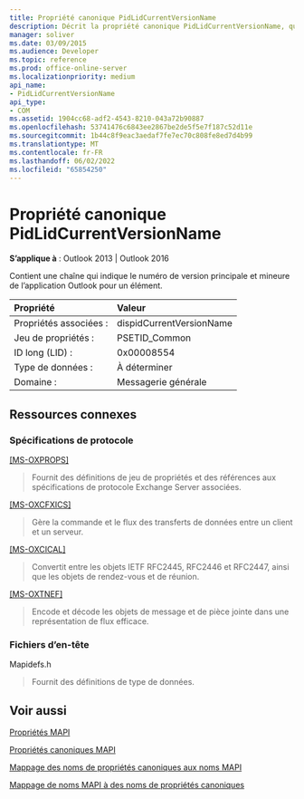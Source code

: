 ```yaml
---
title: Propriété canonique PidLidCurrentVersionName
description: Décrit la propriété canonique PidLidCurrentVersionName, qui contient une chaîne qui indique le numéro de version principale et mineure.
manager: soliver
ms.date: 03/09/2015
ms.audience: Developer
ms.topic: reference
ms.prod: office-online-server
ms.localizationpriority: medium
api_name:
- PidLidCurrentVersionName
api_type:
- COM
ms.assetid: 1904cc68-adf2-4543-8210-043a72b90887
ms.openlocfilehash: 53741476c6843ee2867be2de5f5e7f187c52d11e
ms.sourcegitcommit: 1b44c8f9eac3aedaf7fe7ec70c808fe8ed7d4b99
ms.translationtype: MT
ms.contentlocale: fr-FR
ms.lasthandoff: 06/02/2022
ms.locfileid: "65854250"
---
```

# <a name="pidlidcurrentversionname-canonical-property"></a>Propriété canonique PidLidCurrentVersionName

  
  
**S’applique à** : Outlook 2013 | Outlook 2016 
  
Contient une chaîne qui indique le numéro de version principale et mineure de l’application Outlook pour un élément.
  
|Propriété |Valeur |
|:-----|:-----|
|Propriétés associées :  <br/> |dispidCurrentVersionName  <br/> |
|Jeu de propriétés :  <br/> |PSETID_Common  <br/> |
|ID long (LID) :  <br/> |0x00008554  <br/> |
|Type de données :  <br/> |À déterminer  <br/> |
|Domaine :  <br/> |Messagerie générale  <br/> |
   
## <a name="related-resources"></a>Ressources connexes

### <a name="protocol-specifications"></a>Spécifications de protocole

[[MS-OXPROPS]](https://msdn.microsoft.com/library/f6ab1613-aefe-447d-a49c-18217230b148%28Office.15%29.aspx)
  
> Fournit des définitions de jeu de propriétés et des références aux spécifications de protocole Exchange Server associées.
    
[[MS-OXCFXICS]](https://msdn.microsoft.com/library/b9752f3d-d50d-44b8-9e6b-608a117c8532%28Office.15%29.aspx)
  
> Gère la commande et le flux des transferts de données entre un client et un serveur.
    
[[MS-OXCICAL]](https://msdn.microsoft.com/library/a685a040-5b69-4c84-b084-795113fb4012%28Office.15%29.aspx)
  
> Convertit entre les objets IETF RFC2445, RFC2446 et RFC2447, ainsi que les objets de rendez-vous et de réunion.
    
[[MS-OXTNEF]](https://msdn.microsoft.com/library/1f0544d7-30b7-4194-b58f-adc82f3763bb%28Office.15%29.aspx)
  
> Encode et décode les objets de message et de pièce jointe dans une représentation de flux efficace.
    
### <a name="header-files"></a>Fichiers d’en-tête

Mapidefs.h
  
> Fournit des définitions de type de données.
    
## <a name="see-also"></a>Voir aussi



[Propriétés MAPI](mapi-properties.md)
  
[Propriétés canoniques MAPI](mapi-canonical-properties.md)
  
[Mappage des noms de propriétés canoniques aux noms MAPI](mapping-canonical-property-names-to-mapi-names.md)
  
[Mappage de noms MAPI à des noms de propriétés canoniques](mapping-mapi-names-to-canonical-property-names.md)

